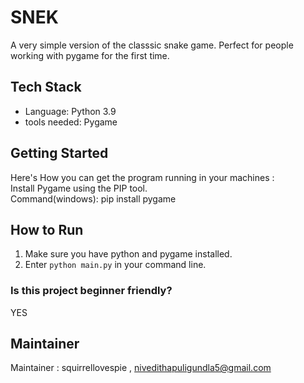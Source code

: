 # SNEK
A very simple version of the classsic snake game. Perfect for people working with pygame for the first time.
## Tech Stack
- Language: Python 3.9
- tools needed: Pygame
## Getting Started
Here's How you can get the program running in your machines :  
Install Pygame using the PIP tool.  
Command(windows): pip install pygame
## How to Run
1. Make sure you have python and pygame installed.
2. Enter `python main.py` in your command line.
### Is this project beginner friendly?
YES
## Maintainer
Maintainer : squirrellovespie , nivedithapuligundla5@gmail.com
